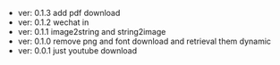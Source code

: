 * ver: 0.1.3  add pdf download
* ver: 0.1.2  wechat in 
* ver: 0.1.1  image2string and string2image
* ver: 0.1.0  remove png and font download and retrieval them dynamic 
* ver: 0.0.1  just youtube download